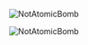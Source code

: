
<!--
**NotAtomicBomb/NotAtomicBomb** is a ✨ _special_ ✨ repository because its `README.md` (this file) appears on your GitHub profile.

Here are some ideas to get you started:

- 🔭 I’m currently working on ...
- 🌱 I’m currently learning ...
- 👯 I’m looking to collaborate on ...
- 🤔 I’m looking for help with ...
- 💬 Ask me about ...
- 📫 How to reach me: ...
- 😄 Pronouns: ...
- ⚡ Fun fact: ...
-->

<p align="center"> <img src="https://github-readme-stats.vercel.app/api?username=NotAtomicBomb&show_icons=true&theme=dracula" alt="NotAtomicBomb" />
<p align="center"> <img src="https://github-readme-stats.vercel.app/api/top-langs/?username=NotAtomicBomb&show_icons=true&theme=dracula&layout=compact" alt="NotAtomicBomb" /> 
